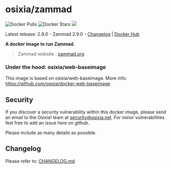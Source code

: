 # osixia/zammad

![Docker Pulls](https://img.shields.io/docker/pulls/osixia/zammad.svg)
![Docker Stars](https://img.shields.io/docker/stars/osixia/zammad.svg)
![](https://images.microbadger.com/badges/image/osixia/zammad.svg)

Latest release: 2.9.0 - Zammad 2.9.0 - [Changelog](CHANGELOG.md) | [Docker Hub](https://hub.docker.com/r/osixia/zammad/) 

**A docker image to run Zammad.**

> Zammad website : [zammad.org](https://zammad.org/)

### Under the hood: osixia/web-baseimage

This image is based on osixia/web-baseimage.
More info: https://github.com/osixia/docker-web-baseimage

## Security
If you discover a security vulnerability within this docker image, please send an email to the Osixia! team at security@osixia.net. For minor vulnerabilities feel free to add an issue here on github.

Please include as many details as possible.

## Changelog

Please refer to: [CHANGELOG.md](CHANGELOG.md)
